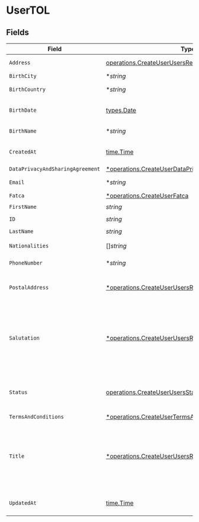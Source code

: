 # UserTOL


## Fields

| Field                                                                                                                                                                                            | Type                                                                                                                                                                                             | Required                                                                                                                                                                                         | Description                                                                                                                                                                                      |
| ------------------------------------------------------------------------------------------------------------------------------------------------------------------------------------------------ | ------------------------------------------------------------------------------------------------------------------------------------------------------------------------------------------------ | ------------------------------------------------------------------------------------------------------------------------------------------------------------------------------------------------ | ------------------------------------------------------------------------------------------------------------------------------------------------------------------------------------------------ |
| `Address`                                                                                                                                                                                        | [operations.CreateUserUsersResponse200Address](../../models/operations/createuserusersresponse200address.md)                                                                                     | :heavy_check_mark:                                                                                                                                                                               | Address. Must not be a P.O. box or c/o address.                                                                                                                                                  |
| `BirthCity`                                                                                                                                                                                      | **string*                                                                                                                                                                                        | :heavy_minus_sign:                                                                                                                                                                               | N/A                                                                                                                                                                                              |
| `BirthCountry`                                                                                                                                                                                   | **string*                                                                                                                                                                                        | :heavy_minus_sign:                                                                                                                                                                               | Country code. [ISO 3166 alpha-2 Codes](https://en.wikipedia.org/wiki/ISO_3166-1_alpha-2).                                                                                                        |
| `BirthDate`                                                                                                                                                                                      | [types.Date](../../types/date.md)                                                                                                                                                                | :heavy_check_mark:                                                                                                                                                                               | Birth date of the user in YYYY-MM-DD format. [RFC 3339, section 5.6](https://json-schema.org/draft/2020-12/json-schema-validation.html#RFC3339)                                                  |
| `BirthName`                                                                                                                                                                                      | **string*                                                                                                                                                                                        | :heavy_minus_sign:                                                                                                                                                                               | If applicable, birth name of the user.                                                                                                                                                           |
| `CreatedAt`                                                                                                                                                                                      | [time.Time](https://pkg.go.dev/time#Time)                                                                                                                                                        | :heavy_check_mark:                                                                                                                                                                               | Date and time when the resource was created. [RFC 3339-5](https://datatracker.ietf.org/doc/html/rfc3339#section-5.6), [ISO8601 UTC](https://www.iso.org/iso-8601-date-and-time-format.html)      |
| `DataPrivacyAndSharingAgreement`                                                                                                                                                                 | [*operations.CreateUserDataPrivacyAndSharingAgreement](../../models/operations/createuserdataprivacyandsharingagreement.md)                                                                      | :heavy_minus_sign:                                                                                                                                                                               | N/A                                                                                                                                                                                              |
| `Email`                                                                                                                                                                                          | **string*                                                                                                                                                                                        | :heavy_minus_sign:                                                                                                                                                                               | Email of the user. Must be a valid email address.                                                                                                                                                |
| `Fatca`                                                                                                                                                                                          | [*operations.CreateUserFatca](../../models/operations/createuserfatca.md)                                                                                                                        | :heavy_minus_sign:                                                                                                                                                                               | N/A                                                                                                                                                                                              |
| `FirstName`                                                                                                                                                                                      | *string*                                                                                                                                                                                         | :heavy_check_mark:                                                                                                                                                                               | First name of the user.                                                                                                                                                                          |
| `ID`                                                                                                                                                                                             | *string*                                                                                                                                                                                         | :heavy_check_mark:                                                                                                                                                                               | User unique identifier.                                                                                                                                                                          |
| `LastName`                                                                                                                                                                                       | *string*                                                                                                                                                                                         | :heavy_check_mark:                                                                                                                                                                               | Last name of the user.                                                                                                                                                                           |
| `Nationalities`                                                                                                                                                                                  | []*string*                                                                                                                                                                                       | :heavy_check_mark:                                                                                                                                                                               | Nationalities of the user. [ISO 3166 alpha-2 Codes](https://en.wikipedia.org/wiki/ISO_3166-1_alpha-2).                                                                                           |
| `PhoneNumber`                                                                                                                                                                                    | **string*                                                                                                                                                                                        | :heavy_minus_sign:                                                                                                                                                                               | Phone number of the user. [Phone number E.164 format](https://en.wikipedia.org/wiki/E.164).                                                                                                      |
| `PostalAddress`                                                                                                                                                                                  | [*operations.CreateUserUsersResponsePostalAddress](../../models/operations/createuserusersresponsepostaladdress.md)                                                                              | :heavy_minus_sign:                                                                                                                                                                               | User postal address. Needs to be specified if different to the residential address, otherwise it is automatically populated.                                                                     |
| `Salutation`                                                                                                                                                                                     | [*operations.CreateUserUsersResponseSalutation](../../models/operations/createuserusersresponsesalutation.md)                                                                                    | :heavy_minus_sign:                                                                                                                                                                               | Salutation of the user used in reports and statements.<br/>* (empty string) - <br/>* SALUTATION_MALE - <br/>* SALUTATION_FEMALE - <br/>* SALUTATION_FEMALE_MARRIED - <br/>* SALUTATION_DIVERSE -  |
| `Status`                                                                                                                                                                                         | [operations.CreateUserUsersStatus](../../models/operations/createuserusersstatus.md)                                                                                                             | :heavy_check_mark:                                                                                                                                                                               | Status of the user.<br/>* ACTIVE - <br/>* INACTIVE - <br/>* OFFBOARDING - <br/>* OFFBOARDED -                                                                                                    |
| `TermsAndConditions`                                                                                                                                                                             | [*operations.CreateUserTermsAndConditions](../../models/operations/createusertermsandconditions.md)                                                                                              | :heavy_minus_sign:                                                                                                                                                                               | N/A                                                                                                                                                                                              |
| `Title`                                                                                                                                                                                          | [*operations.CreateUserUsersResponseTitle](../../models/operations/createuserusersresponsetitle.md)                                                                                              | :heavy_minus_sign:                                                                                                                                                                               | Title of the user used in reports and statements.<br/>* (empty string) - <br/>* DR - Doctor<br/>* PROF - Professor<br/>* PROF_DR - <br/>* DIPL_ING - Graduate engineer (Diplom-Ingenieur)<br/>* MAGISTER -  |
| `UpdatedAt`                                                                                                                                                                                      | [time.Time](https://pkg.go.dev/time#Time)                                                                                                                                                        | :heavy_check_mark:                                                                                                                                                                               | Date and time when the resource was last updated. [RFC 3339-5](https://datatracker.ietf.org/doc/html/rfc3339#section-5.6), [ISO8601 UTC](https://www.iso.org/iso-8601-date-and-time-format.html) |
